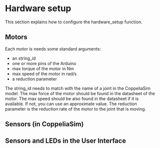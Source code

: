 # Hardware setup #

This section explains how to configure the hardware_setup function.

## Motors ##

Each motor is needs some standard arguments:

* an string_id
* one or more pins of the Arduino
* max torque of the motor in Nm
* max speed of the motor in rad/s
* a reduction parameter

The string_id needs to match with the name of a joint in the CoppeliaSim model. The max force of the motor should be found in the datasheet of the motor. The max speed should be also found in the datasheet if it is available. If not, you can use an approximate value.  The reduction parameter is the reduction rate of the motor to the joint that is moving.



## Sensors (in CoppeliaSim) ##

## Sensors and LEDs in the User Interface ##